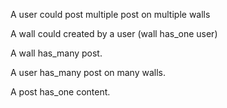 A user could post multiple post on multiple walls

A wall could created by a user (wall has_one user)

A wall has_many post.

A user has_many post on many walls.

A post has_one content.